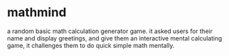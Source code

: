 # mathmind
a random basic math calculation generator game.
it asked users for their name and display greetings, and give them an interactive mental calculating game, it challenges them to do quick simple math mentally.
